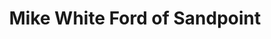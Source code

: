 ---
title: "Mike White Ford of Sandpoint"
url: /ponderay/mike-white-ford-of-sandpoint/
shop: Autohaus
---